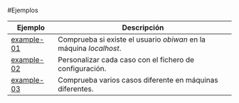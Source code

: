 
#Ejemplos


|Ejemplo  | Descripción |
|-------- |------------ |
|[example-01](example-01.md) | Comprueba si existe el usuario *obiwan* en la máquina *localhost*. |
|[example-02](example-02.md) | Personalizar cada caso con el fichero de configuración. |
|[example-03](example-03.md) | Comprueba varios casos diferente en máquinas diferentes. |
